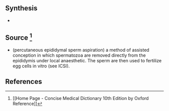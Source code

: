 ## Synthesis
- 
## Source [^1]
- (percutaneous epididymal sperm aspiration) a method of assisted conception in which spermatozoa are removed directly from the epididymis under local anaesthetic. The sperm are then used to fertilize egg cells in vitro (see ICSI).
## References

[^1]: [[Home Page - Concise Medical Dictionary 10th Edition by Oxford Reference]]